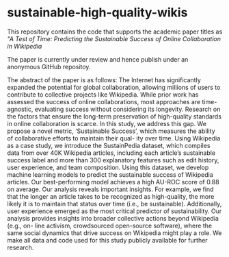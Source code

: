 # sustainable-high-quality-wikis

This repository contains the code that supports the academic paper titles as *"A Test of Time: Predicting the Sustainable Success of Online Collaboration in Wikipedia*

The paper is currently under review and hence publish under an anonymous GitHub repositoy.

The abstract of the paper is as follows:
The Internet has significantly expanded the potential for global collaboration, allowing millions of users to contribute to collective projects like Wikipedia. While prior work has assessed the success of online collaborations, most approaches are time-agnostic, evaluating success without considering its longevity.
Research on the factors that ensure the long-term preservation of high-quality standards in online collaboration is scarce.
In this study, we address this gap. We propose a novel metric, ‘Sustainable Success’, which
measures the ability of collaborative efforts to maintain their qual-
ity over time. Using Wikipedia as a case study, we introduce the
SustainPedia dataset, which compiles data from over 40K Wikipedia
articles, including each article’s sustainable success label and more
than 300 explanatory features such as edit history, user experience,
and team composition. Using this dataset, we develop machine
learning models to predict the sustainable success of Wikipedia
articles. Our best-performing model achieves a high AU-ROC score
of 0.88 on average. Our analysis reveals important insights. For
example, we find that the longer an article takes to be recognized
as high-quality, the more likely it is to maintain that status over
time (i.e., be sustainable). Additionally, user experience emerged as
the most critical predictor of sustainability. Our analysis provides
insights into broader collective actions beyond Wikipedia (e.g., on-
line activism, crowdsourced open-source software), where the same
social dynamics that drive success on Wikipedia might play a role.
We make all data and code used for this study publicly available for
further research.
 
